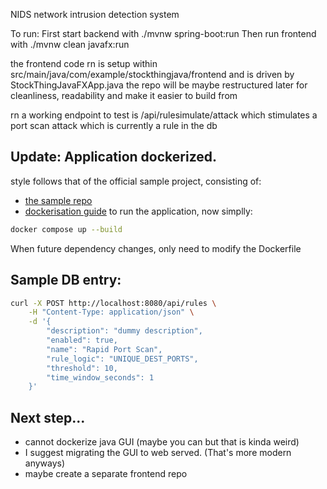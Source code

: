 NIDS network intrusion detection system

To run:
First start backend with ./mvnw spring-boot:run
Then run frontend with ./mvnw clean javafx:run

the frontend code rn is setup within src/main/java/com/example/stockthingjava/frontend
and is driven by StockThingJavaFXApp.java 
the repo will be maybe restructured later for cleanliness, readability and make it easier
to build from

rn a working endpoint to test is /api/rulesimulate/attack which stimulates a port scan attack which 
is currently a rule in the db 

## Update: Application dockerized.
style follows that of the official sample project, consisting of:
- [the sample repo](https://github.com/spring-projects/spring-petclinic)
- [dockerisation guide](https://docs.docker.com/guides/java/containerize/)
to run the application, now simplly:
```bash
docker compose up --build
```
When future dependency changes, only need to modify the Dockerfile

## Sample DB entry:
```bash
curl -X POST http://localhost:8080/api/rules \
    -H "Content-Type: application/json" \
    -d '{
        "description": "dummy description",
        "enabled": true,
        "name": "Rapid Port Scan",
        "rule_logic": "UNIQUE_DEST_PORTS",
        "threshold": 10,
        "time_window_seconds": 1
    }'

```

## Next step...
- cannot dockerize java GUI (maybe you can but that is kinda weird)
- I suggest migrating the GUI to web served. (That's more modern anyways)
- maybe create a separate frontend repo